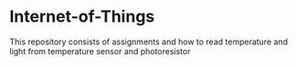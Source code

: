 # Internet-of-Things
This repository consists of assignments and how to read temperature and light from temperature sensor and photoresistor
